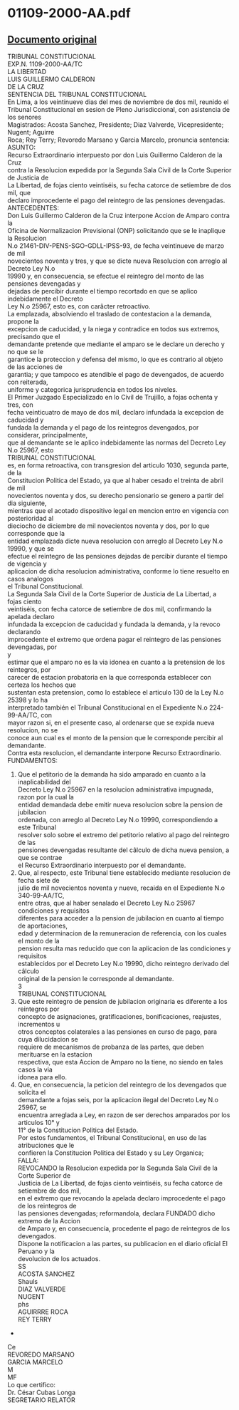 
01109-2000-AA.pdf
=================
  
[Documento original](https://tc.gob.pe/jurisprudencia/2001/01109-2000-AA.pdf)  
---  
TRIBUNAL CONSTITUCIONAL  
EXP.N. 1109-2000-AA/TC  
LA LIBERTAD  
LUIS GUILLERMO CALDERON  
DE LA CRUZ  
SENTENCIA DEL TRIBUNAL CONSTITUCIONAL  
En Lima, a los veintinueve dias del mes de noviembre de dos mil, reunido el  
Tribunal Constitucional en sesion de Pleno Jurisdiccional, con asistencia de los senores  
Magistrados: Acosta Sanchez, Presidente; Diaz Valverde, Vicepresidente; Nugent; Aguirre  
Roca; Rey Terry; Revoredo Marsano y Garcia Marcelo, pronuncia sentencia:  
ASUNTO:  
Recurso Extraordinario interpuesto por don Luis Guillermo Calderon de la Cruz  
contra la Resolucion expedida por la Segunda Sala Civil de la Corte Superior de Justicia de  
La Libertad, de fojas ciento veintiséis, su fecha catorce de setiembre de dos mil, que  
declaro improcedente el pago del reintegro de las pensiones devengadas.  
ANTECEDENTES:  
Don Luis Guillermo Calderon de la Cruz interpone Accion de Amparo contra la  
Oficina de Normalizacion Previsional (ONP) solicitando que se le inaplique la Resolucion  
N.o 21461-DIV-PENS-SGO-GDLL-IPSS-93, de fecha veintinueve de marzo de mil  
novecientos noventa y tres, y que se dicte nueva Resolucion con arreglo al Decreto Ley N.o  
19990 y, en consecuencia, se efectue el reintegro del monto de las pensiones devengadas y  
dejadas de percibir durante el tiempo recortado en que se aplico indebidamente el Decreto  
Ley N.o 25967, esto es, con carâcter retroactivo.  
La emplazada, absolviendo el traslado de contestacion a la demanda, propone la  
excepcion de caducidad, y la niega y contradice en todos sus extremos, precisando que el  
demandante pretende que mediante el amparo se le declare un derecho y no que se le  
garantice la proteccion y defensa del mismo, lo que es contrario al objeto de las acciones de  
garantia; y que tampoco es atendible el pago de devengados, de acuerdo con reiterada,  
uniforme y categorica jurisprudencia en todos los niveles.  
El Primer Juzgado Especializado en lo Civil de Trujillo, a fojas ochenta y tres, con  
fecha veinticuatro de mayo de dos mil, declaro infundada la excepcion de caducidad y  
fundada la demanda y el pago de los reintegros devengados, por considerar, principalmente,  
que al demandante se le aplico indebidamente las normas del Decreto Ley N.o 25967, esto  
TRIBUNAL CONSTITUCIONAL  
es, en forma retroactiva, con transgresion del articulo 1030, segunda parte, de la  
Constitucion Politica del Estado, ya que al haber cesado el treinta de abril de mil  
novecientos noventa y dos, su derecho pensionario se genero a partir del dia siguiente,  
mientras que el acotado dispositivo legal en mencion entro en vigencia con posterioridad al  
dieciocho de diciembre de mil novecientos noventa y dos, por lo que corresponde que la  
entidad emplazada dicte nueva resolucion con arreglo al Decreto Ley N.o 19990, y que se  
efectue el reintegro de las pensiones dejadas de percibir durante el tiempo de vigencia y  
aplicacion de dicha resolucion administrativa, conforme lo tiene resuelto en casos analogos  
el Tribunal Constitucional.  
La Segunda Sala Civil de la Corte Superior de Justicia de La Libertad, a fojas ciento  
veintiséis, con fecha catorce de setiembre de dos mil, confirmando la apelada declaro  
infundada la excepcion de caducidad y fundada la demanda, y la revoco declarando  
improcedente el extremo que ordena pagar el reintegro de las pensiones devengadas, por  
y  
estimar que el amparo no es la via idonea en cuanto a la pretension de los reintegros, por  
carecer de estacion probatoria en la que corresponda establecer con certeza los hechos que  
sustentan esta pretension, como lo establece el articulo 130 de la Ley N.o 25398 y lo ha  
interpretado también el Tribunal Constitucional en el Expediente N.o 224-99-AA/TC, con  
mayor razon si, en el presente caso, al ordenarse que se expida nueva resolucion, no se  
conoce aun cual es el monto de la pension que le corresponde percibir al demandante.  
Contra esta resolucion, el demandante interpone Recurso Extraordinario.  
FUNDAMENTOS:  
1. Que el petitorio de la demanda ha sido amparado en cuanto a la inaplicabilidad del  
Decreto Ley N.o 25967 en la resolucion administrativa impugnada, razon por la cual la  
entidad demandada debe emitir nueva resolucion sobre la pension de jubilacion  
ordenada, con arreglo al Decreto Ley N.o 19990, correspondiendo a este Tribunal  
resolver solo sobre el extremo del petitorio relativo al pago del reintegro de las  
pensiones devengadas resultante del câlculo de dicha nueva pension, a que se contrae  
el Recurso Extraordinario interpuesto por el demandante.  
2. Que, al respecto, este Tribunal tiene establecido mediante resolucion de fecha siete de  
julio de mil novecientos noventa y nueve, recaida en el Expediente N.o 340-99-AA/TC,  
entre otras, que al haber senalado el Decreto Ley N.o 25967 condiciones y requisitos  
diferentes para acceder a la pension de jubilacion en cuanto al tiempo de aportaciones,  
edad y determinacion de la remuneracion de referencia, con los cuales el monto de la  
pension resulta mas reducido que con la aplicacion de las condiciones y requisitos  
establecidos por el Decreto Ley N.o 19990, dicho reintegro derivado del câlculo  
original de la pension le corresponde al demandante.  
3  
TRIBUNAL CONSTITUCIONAL  
3. Que este reintegro de pension de jubilacion originaria es diferente a los reintegros por  
concepto de asignaciones, gratificaciones, bonificaciones, reajustes, incrementos u  
otros conceptos colaterales a las pensiones en curso de pago, para cuya dilucidacion se  
requiere de mecanismos de probanza de las partes, que deben merituarse en la estacion  
respectiva, que esta Accion de Amparo no la tiene, no siendo en tales casos la via  
idonea para ello.  
4. Que, en consecuencia, la peticion del reintegro de los devengados que solicita el  
demandante a fojas seis, por la aplicacion ilegal del Decreto Ley N.o 25967, se  
encuentra arreglada a Ley, en razon de ser derechos amparados por los articulos 10° y  
11° de la Constitucion Politica del Estado.  
Por estos fundamentos, el Tribunal Constitucional, en uso de las atribuciones que le  
confieren la Constitucion Politica del Estado y su Ley Organica;  
FALLA:  
REVOCANDO la Resolucion expedida por la Segunda Sala Civil de la Corte Superior de  
Justicia de La Libertad, de fojas ciento veintiséis, su fecha catorce de setiembre de dos mil,  
en el extremo que revocando la apelada declaro improcedente el pago de los reintegros de  
las pensiones devengadas; reformandola, declara FUNDADO dicho extremo de la Accion  
de Amparo y, en consecuencia, procedente el pago de reintegros de los devengados.  
Dispone la notificacion a las partes, su publicacion en el diario oficial El Peruano y la  
devolucion de los actuados.  
SS  
ACOSTA SANCHEZ  
Shauls  
DIAZ VALVERDE  
NUGENT  
phs  
AGUIRRRE ROCA  
REY TERRY  
-  
Ce  
REVOREDO MARSANO  
GARCIA MARCELO  
M  
MF  
Lo que certifico:  
Dr. César Cubas Longa  
SEGRETARIO RELATOR